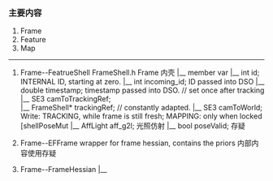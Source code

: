 <!--
 * @Author: Liu Weilong
 * @Date: 2021-04-26 16:09:25
 * @LastEditors: Liu Weilong 
 * @LastEditTime: 2021-04-26 16:13:43
 * @FilePath: /Codes/37. dso/code_reading/feature_map_point.md
 * @Description:
-->
### 主要内容
1. Frame
2. Feature
3. Map

---- 
1. Frame--FeatrueShell
   FrameShell.h    Frame 内壳
    |__ member var
	    |__ int id; 			           INTERNAL ID, starting at zero.
	    |__ int incoming_id;	           ID passed into DSO
	    |__ double timestamp;		       timestamp passed into DSO.
        	// set once after tracking
        |__ SE3 camToTrackingRef;            
        |__ FrameShell* trackingRef;
        	// constantly adapted.
        |__ SE3 camToWorld;				   Write: TRACKING, while frame is still fresh; MAPPING: only when locked [shellPoseMut
        |__ AffLight aff_g2l;              光照仿射
        |__ bool poseValid;                存疑

2. Frame--EFFrame   wrapper for frame hessian, contains the priors 内部内容使用存疑
3. Frame--FrameHessian
   |__ 
   